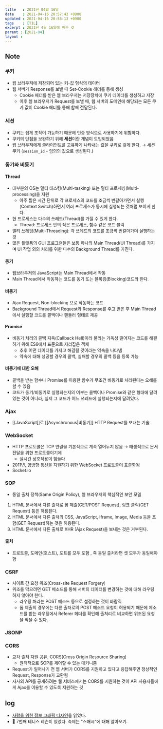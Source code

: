 ```yaml
---
title   : 2021년 04월 16일 
date    : 2021-04-16 20:57:43 +0900
updated : 2021-04-16 20:58:13 +0900
tags    : [TIL]
excerpt : 2021년 4월 16일에 배운 것
parent : [2021-04]
layout : 
---
```

## Note 

### 쿠키
- 웹 브라우저에 저장되어 있는 키-값 형식의 데이터
- 웹 서버가 Response를 보낼 때 Set-Cookie 헤더를 통해 생성 
  - Cookie 헤더를 받은 웹 브라우저는 저장장치에 쿠키 데이터를 생성하고 저장  
  - 이후 웹 브라우저가 Request를 보낼 때, 웹 서버의 도메인에 해당되는 모든 쿠키 값이 Cookie 헤더를 통해 함께 전달된다.  

### 세션  
- 쿠키는 쉽게 조작이 가능하기 때문에 인증 방식으로 사용하기에 위험하다.  
- 쿠키의 단점을 보완하기 위해 **세션**이란 개념이 도입되었음 
- 웹 브라우저에게 클라이언트를 고유하게 나타내는 값을 쿠키로 갖게 한다. → 세션 쿠키 (`session_id` - 임의의 값으로 생성된다.)

### 동기와 비동기
#### Thread 
- 대부분의 OS는 멀티 태스킹(Multi-tasking) 또는 멀티 프로세싱(Multi-processing)을 지원 
  - 아주 짧은 시간 단위로 각 프로세스의 코드를 조금씩 번갈아가면서 실행(Context Switch)하면서 여러 프로세스가 동시에 실행되는 것처럼 보이게 한다. 
- 한 프로세스는 다수의 쓰레드(Thread)를 가질 수 있게 한다. 
  - Thread: 프로세스 안의 작은 프로세스, 함수 같은 코드 블럭 
- 멀티 쓰레딩(Multi-Threading): 각 쓰레드의 코드를 조금씩 번갈아가며 실행하는 것  
- 많은 플랫폼의 GUI 프로그램들은 보통 하나의 Main Thread(UI Thread)를 가지며 UI 작업 외의 처리를 위한 다수의 Background Thread를 가진다.  

#### 동기
- 웹브라우저의 JavaScript는 Main Thread에서 작동 
- Main Thread에서 작동하는 코드를 동기 또는 블록킹(Blocking)코드라 한다. 

#### 비동기  
- Ajax Request, Non-blocking 으로 작동하는 코드 
- Background Thread에서 Request와 Response를 주고 받은 후 Main Thread에서 실행할 코드를 콜백이나 핸들러 형태로 제공 

#### Promise  
- 비동기 처리의 콜백 지옥(Callback Hell)이라 불리는 가독성 떨어지는 코드를 해결하기 위해 ES6에서 표준으로 자리잡은 객체  
  - 추후 어떤 데이터를 가지고 해결될 것이라는 약속을 나타냄
  - 약속에 대해 성공할 경우의 콜백, 실패할 경우의 콜백 등을 등록 가능 

#### 비동기에 대한 오해   
- 콜백을 받는 함수나 Promise를 이용한 함수가 무조건 비동기로 처리된다는 오해를 할 수 있음 
- 코드가 동기/비동기로 실행되는지의 여부는 콜백이나 Promise와 같은 형태에 달려 있는 것이 아니라, 실제 그 코드가 어느 쓰레드에 실행되는지에 달려있다.  

### Ajax 
- [[JavaScript]]로 [[Asynchronous|비동기]] HTTP Request를 보내는 기술  

### WebSocket 
- HTTP 프로토콜은 TCP 연결을 기본적으로 계속 열어두지 않음 → 태생적으로 문서 전달을 위한 프로토콜이기에 
  - 실시간 상호작용이 힘들다  
- 2011년, 양방향 통신을 지원하기 위한 WebSocket 프로토콜이 표준화됨  
- Socket.io

### SOP
- 동일 출처 정책(Same Origin Policy), 웹 브라우저의 핵심적인 보안 모델  
1. HTML 문서에서 다른 출처로 폼 제출(GET/POST Request), 링크 클릭(GET Request) 등은 허용된다.
2. HTML 문서에서 다른 출처의 CSS, JavaScript, Iframe, Image, Media 등을 포함(GET Request)하는 것은 허용된다.
3. HTML 문서에서 다른 출처로 XHR (Ajax Request)을 보내는 것은 거부된다.

#### 출처 
- 프로토콜, 도메인(호스트), 포트를 모두 포함 , 즉 동일 출처라면 셋 모두가 동일해야 함  

### CSRF 
- 사이트 간 요청 위조(Cross-site Request Forgery)
- 위조를 막으려면 GET 메소드를 통해 서버의 데이터를 변경하는 것에 대해 라우팅 하지 않아야 한다.  
  - 라우팅 처리는 POST 메소드 등으로 설정하는 것이 바람직 
  - 폼 제출의 경우에는 다른 출처로의 POST 메소드 요청이 허용되기 때문에 메소드를 받는 라우팅에서 Referer 헤더를 확인해 출처리르 비교하면 위조된 요청을 막을 수 있다. 

### JSONP  

### CORS 
- 교차 출처 자원 공유, CORS(Cross Origin Resource Sharing)
  - 원칙적으로 SOP를 제어할 수 있는 매커니즘  
- Request가 일어나기 전 웹 서버가 CORS를 지원하고 있다고 응답해주면 정상적인 Request, Response가 교환됨  
- 자사의 API를 공개하려는 웹 서비스에서는 CORS를 지원하는 것이 API 사용자들에게 Ajax를 이용할 수 있도록 지원하는 것  

## log 
- [사람을 위한 정보 그래픽 디자인](https://tir.netlify.app/#/Design/graphics-aria)을 읽었다.
- 🎾 7번째 테니스 레슨이 있었다. 숙제는 "스매시"에 대해 알아오기.
